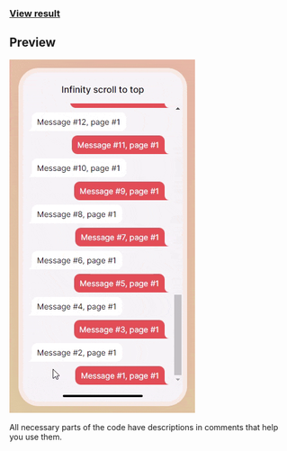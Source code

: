 ### [View result](http://YaroslavShilov.github.io/infinite-scroll-to-top)

## Preview
![preview gif](https://github.com/YaroslavShilov/infinite-scroll-to-top/blob/master/preview.gif)

All necessary parts of the code have descriptions in comments that help you use them.